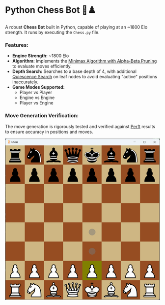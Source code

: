 # Python Chess Bot 🧠♟️

A robust **Chess Bot** built in Python, capable of playing at an ~1800 Elo strength. It runs by executing the `Chess.py` file.

### Features:
- **Engine Strength:** ~1800 Elo
- **Algorithm:** Implements the [Minimax Algorithm with Alpha-Beta Pruning](https://www.chessprogramming.org/Alpha-Beta) to evaluate moves efficiently.
- **Depth Search:** Searches to a base depth of 4, with additional [Quiescence Search](https://www.chessprogramming.org/Quiescence_Search) on leaf nodes to avoid evaluating "active" positions inaccurately.
- **Game Modes Supported:**
  - Player vs Player
  - Engine vs Engine
  - Player vs Engine

### Move Generation Verification:
The move generation is rigorously tested and verified against [Perft](https://www.chessprogramming.org/Perft) results to ensure accuracy in positions and moves.

![Chess Bot](img.png)
